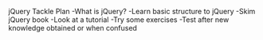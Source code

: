 jQuery Tackle Plan
-What is jQuery?
-Learn basic structure to jQuery
-Skim jQuery book
-Look at a tutorial
-Try some exercises
-Test after new knowledge obtained or when confused
